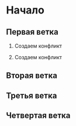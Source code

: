 # Начало

## Первая ветка

1. Создаем конфликт 

2. Создаем конфликт

## Вторая ветка

## Третья ветка

## Четвертая ветка
